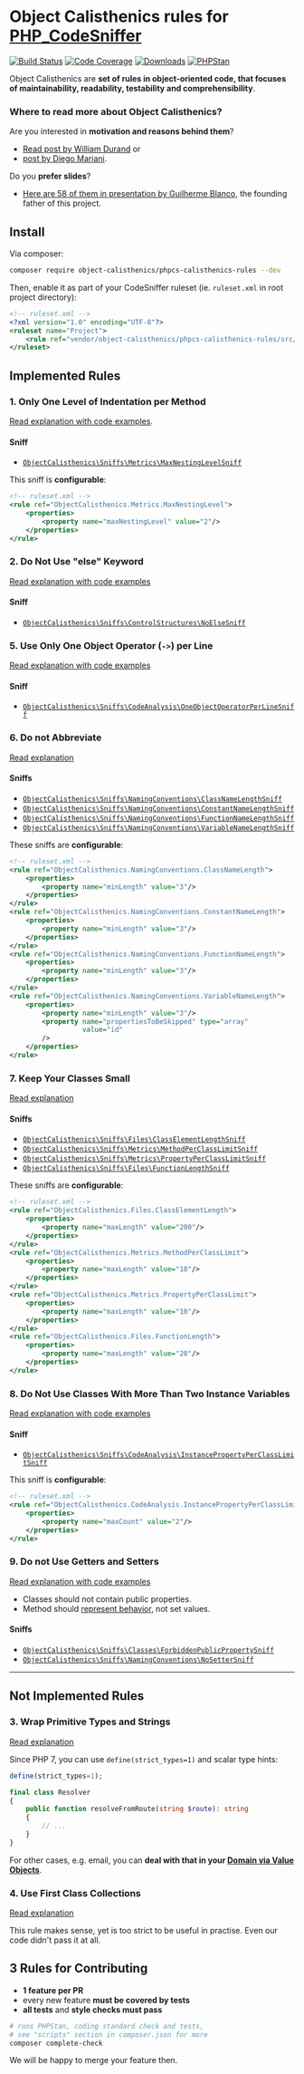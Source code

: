 # Object Calisthenics rules for [PHP_CodeSniffer](https://github.com/squizlabs/PHP_CodeSniffer)

[![Build Status](https://img.shields.io/travis/object-calisthenics/phpcs-calisthenics-rules.svg?style=flat-square)](https://travis-ci.org/object-calisthenics/phpcs-calisthenics-rules)
[![Code Coverage](https://img.shields.io/scrutinizer/coverage/g/object-calisthenics/phpcs-calisthenics-rules.svg?style=flat-square)](https://scrutinizer-ci.com/g/object-calisthenics/phpcs-calisthenics-rules)
[![Downloads](https://img.shields.io/packagist/dt/object-calisthenics/phpcs-calisthenics-rules.svg?style=flat-square)](https://packagist.org/packages/object-calisthenics/phpcs-calisthenics-rules)
[![PHPStan](https://img.shields.io/badge/PHPStan-enabled-brightgreen.svg?style=flat-square)](https://github.com/phpstan/phpstan)

Object Calisthenics are **set of rules in object-oriented code, that focuses of maintainability, readability, testability and comprehensibility**.

### Where to read more about Object Calisthenics?


Are you interested in **motivation and reasons behind them**?

- [Read post by William Durand](http://williamdurand.fr/2013/06/03/object-calisthenics/) or
- [post by Diego Mariani](https://medium.com/web-engineering-vox/improving-code-quality-with-object-calisthenics-aa4ad67a61f1).

Do you **prefer slides**?

- [Here are 58 of them in presentation by Guilherme Blanco](https://www.slideshare.net/guilhermeblanco/object-calisthenics-applied-to-php), the founding father of this project.


## Install

Via composer:

```sh
composer require object-calisthenics/phpcs-calisthenics-rules --dev
```

Then, enable it as part of your CodeSniffer ruleset (ie. `ruleset.xml` in root project directory):

```xml
<!-- ruleset.xml -->
<?xml version="1.0" encoding="UTF-8"?>
<ruleset name="Project">
    <rule ref="vendor/object-calisthenics/phpcs-calisthenics-rules/src/ObjectCalisthenics/ruleset.xml"/>
</ruleset>
```


## Implemented Rules

### 1. Only One Level of Indentation per Method

[Read explanation with code examples](http://williamdurand.fr/2013/06/03/object-calisthenics/#only-one-level-of-indentation-per-method).

#### Sniff

- [`ObjectCalisthenics\Sniffs\Metrics\MaxNestingLevelSniff`](/src/ObjectCalisthenics/Sniffs/Metrics/MaxNestingLevelSniff.php)

This sniff is **configurable**:

```xml
<!-- ruleset.xml -->
<rule ref="ObjectCalisthenics.Metrics.MaxNestingLevel">
    <properties>
        <property name="maxNestingLevel" value="2"/>
    </properties>
</rule>
```


### 2. Do Not Use "else" Keyword

[Read explanation with code examples](http://williamdurand.fr/2013/06/03/object-calisthenics/#dont-use-the-else-keyword)

#### Sniff

- [`ObjectCalisthenics\Sniffs\ControlStructures\NoElseSniff`](/src/ObjectCalisthenics/Sniffs/ControlStructures/NoElseSniff.php)


### 5. Use Only One Object Operator (`->`) per Line

[Read explanation with code examples](http://williamdurand.fr/2013/06/03/object-calisthenics/#one-dot-per-line)

#### Sniff

- [`ObjectCalisthenics\Sniffs\CodeAnalysis\OneObjectOperatorPerLineSniff`](/src/ObjectCalisthenics\Sniffs\CodeAnalysis\OneObjectOperatorPerLineSniff.php)


### 6. Do not Abbreviate

[Read explanation](http://williamdurand.fr/2013/06/03/object-calisthenics/#dont-abbreviate)

#### Sniffs

- [`ObjectCalisthenics\Sniffs\NamingConventions\ClassNameLengthSniff`](/src/ObjectCalisthenics\Sniffs\NamingConventions\ClassNameLengthSniff.php)
- [`ObjectCalisthenics\Sniffs\NamingConventions\ConstantNameLengthSniff`](/src/ObjectCalisthenics\Sniffs\NamingConventions\ConstantNameLengthSniff.php)
- [`ObjectCalisthenics\Sniffs\NamingConventions\FunctionNameLengthSniff`](/src/ObjectCalisthenics\Sniffs\NamingConventions\FunctionNameLengthSniff.php)
- [`ObjectCalisthenics\Sniffs\NamingConventions\VariableNameLengthSniff`](/src/ObjectCalisthenics\Sniffs\NamingConventions\VariableNameLengthSniff.php)

These sniffs are **configurable**:

```xml
<!-- ruleset.xml -->
<rule ref="ObjectCalisthenics.NamingConventions.ClassNameLength">
    <properties>
        <property name="minLength" value="3"/>
    </properties>
</rule>
<rule ref="ObjectCalisthenics.NamingConventions.ConstantNameLength">
    <properties>
        <property name="minLength" value="3"/>
    </properties>
</rule>
<rule ref="ObjectCalisthenics.NamingConventions.FunctionNameLength">
    <properties>
        <property name="minLength" value="3"/>
    </properties>
</rule>
<rule ref="ObjectCalisthenics.NamingConventions.VariableNameLength">
    <properties>
        <property name="minLength" value="3"/>
        <property name="propertiesToBeSkipped" type="array"
                  value="id"
        />
    </properties>
</rule>
```


### 7. Keep Your Classes Small

[Read explanation](http://williamdurand.fr/2013/06/03/object-calisthenics/#keep-all-entities-small)

#### Sniffs

- [`ObjectCalisthenics\Sniffs\Files\ClassElementLengthSniff`](/src/ObjectCalisthenics\Sniffs\Files\ClassElementLengthSniff.php)
- [`ObjectCalisthenics\Sniffs\Metrics\MethodPerClassLimitSniff`](/src/ObjectCalisthenics/Sniffs/Metrics/MethodPerClassLimitSniff.php)
- [`ObjectCalisthenics\Sniffs\Metrics\PropertyPerClassLimitSniff`](/src/ObjectCalisthenics/Sniffs/Metrics/PropertyPerClassLimitSniff.php)
- [`ObjectCalisthenics\Sniffs\Files\FunctionLengthSniff`](/src/ObjectCalisthenics/Sniffs/Files/FunctionLengthSniff.php)

These sniffs are **configurable**:

```xml
<!-- ruleset.xml -->
<rule ref="ObjectCalisthenics.Files.ClassElementLength">
    <properties>
        <property name="maxLength" value="200"/>
    </properties>
</rule>
<rule ref="ObjectCalisthenics.Metrics.MethodPerClassLimit">
    <properties>
        <property name="maxLength" value="10"/>
    </properties>
</rule>
<rule ref="ObjectCalisthenics.Metrics.PropertyPerClassLimit">
    <properties>
        <property name="maxLength" value="10"/>
    </properties>
</rule>
<rule ref="ObjectCalisthenics.Files.FunctionLength">
    <properties>
        <property name="maxLength" value="20"/>
    </properties>
</rule>
```


### 8. Do Not Use Classes With More Than Two Instance Variables

[Read explanation with code examples](http://williamdurand.fr/2013/06/03/object-calisthenics/#no-classes-with-more-than-two-instance-variables)

#### Sniff

- [`ObjectCalisthenics\Sniffs\CodeAnalysis\InstancePropertyPerClassLimitSniff`](/src/ObjectCalisthenics\Sniffs\CodeAnalysis\InstancePropertyPerClassLimitSniff.php)

This sniff is **configurable**:

```xml
<!-- ruleset.xml -->
<rule ref="ObjectCalisthenics.CodeAnalysis.InstancePropertyPerClassLimit">
    <properties>
        <property name="maxCount" value="2"/>
    </properties>
</rule>
```


### 9. Do not Use Getters and Setters

[Read explanation with code examples](http://williamdurand.fr/2013/06/03/object-calisthenics/#no-getterssettersproperties)

- Classes should not contain public properties.
- Method should [represent behavior](http://whitewashing.de/2012/08/22/building_an_object_model__no_setters_allowed.html), not set values.

#### Sniffs

- [`ObjectCalisthenics\Sniffs\Classes\ForbiddenPublicPropertySniff`](/src/ObjectCalisthenics\Sniffs\Classes\ForbiddenPublicPropertySniff.php)
- [`ObjectCalisthenics\Sniffs\NamingConventions\NoSetterSniff`](/src/ObjectCalisthenics\Sniffs\NamingConventions\NoSetterSniff.php)

---

## Not Implemented Rules

### 3. Wrap Primitive Types and Strings

[Read explanation](http://williamdurand.fr/2013/06/03/object-calisthenics/#wrap-all-primitives-and-strings)

Since PHP 7, you can use `define(strict_types=1)` and scalar type hints:

```php
define(strict_types=1);

final class Resolver
{
    public function resolveFromRoute(string $route): string
    {
        // ...
    }
}
```

For other cases, e.g. email, you can **deal with that in your [Domain via Value Objects](http://williamdurand.fr/2013/06/03/object-calisthenics/#wrap-all-primitives-and-strings)**.


### 4. Use First Class Collections

[Read explanation](http://williamdurand.fr/2013/06/03/object-calisthenics/#first-class-collections)

This rule makes sense, yet is too strict to be useful in practise. Even our code didn't pass it at all.


## 3 Rules for Contributing

- **1 feature per PR**
- every new feature **must be covered by tests**
- **all tests** and **style checks must pass**

```bash
# runs PHPStan, coding standard check and tests,
# see "scripts" section in composer.json for more
composer complete-check
```

We will be happy to merge your feature then.
